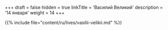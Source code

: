 +++
draft = false
hidden = true
linkTitle = 'Василий Великий'
description = '14 января'
weight = 14
+++

{{% include file="content/ru/lives/vasilii-velikii.md" %}}
